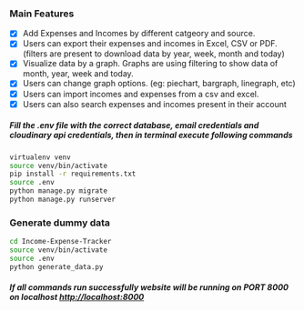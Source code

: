 

### Main Features
- [x] Add Expenses and Incomes by different catgeory and source.
- [x] Users can export their expenses and incomes in Excel, CSV or PDF. (filters are present to download data by year, week, month and today)
- [x] Visualize data by a graph. Graphs are using filtering to show data of month, year, week and today.
- [x] Users can change graph options. (eg: piechart, bargraph, linegraph, etc)
- [x] Users can import incomes and expenses from a csv and excel.
- [x] Users can also search expenses and incomes present in their account

##### Fill the .env file with the correct database, email credentials and cloudinary api credentials, then in terminal execute following commands

```bash
virtualenv venv
source venv/bin/activate
pip install -r requirements.txt
source .env
python manage.py migrate
python manage.py runserver
```



### Generate dummy data
```bash
cd Income-Expense-Tracker
source venv/bin/activate
source .env
python generate_data.py
```

##### If all commands run successfully website will be running on PORT 8000 on localhost [http://localhost:8000](http://localhost:8000)
